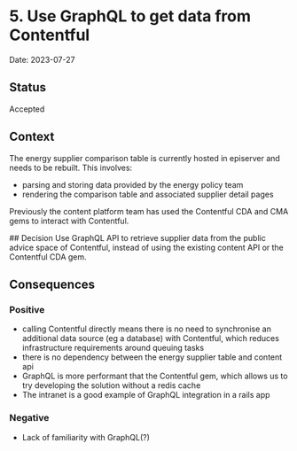 # 5. Use GraphQL to get data from Contentful

Date: 2023-07-27

## Status

Accepted

## Context

The energy supplier comparison table is currently hosted in episerver and needs to be rebuilt. This involves:

- parsing and storing data provided by the energy policy team
- rendering the comparison table and associated supplier detail pages

Previously the content platform team has used the Contentful CDA and CMA gems to interact with Contentful.

## Decision
Use GraphQL API to retrieve supplier data from the public advice space of Contentful, instead of using the existing content API or the Contentful CDA gem.

## Consequences

### Positive

- calling Contentful directly means there is no need to synchronise an additional data source (eg a database) with Contentful, which reduces infrastructure requirements around queuing tasks
- there is no dependency between the energy supplier table and content api
- GraphQL is more performant that the Contentful gem, which allows us to try developing the solution without a redis cache
- The intranet is a good example of GraphQL integration in a rails app

### Negative

- Lack of familiarity with GraphQL(?)
